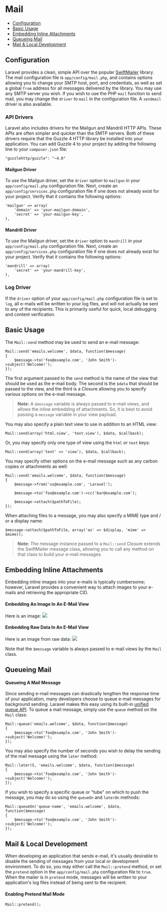 # Mail

* [Configuration](mail.md#configuration)
* [Basic Usage](mail.md#basic-usage)
* [Embedding Inline Attachments](mail.md#embedding-inline-attachments)
* [Queueing Mail](mail.md#queueing-mail)
* [Mail & Local Development](mail.md#mail-and-local-development)

## Configuration

Laravel provides a clean, simple API over the popular [SwiftMailer](http://swiftmailer.org) library. The mail configuration file is `app/config/mail.php`, and contains options allowing you to change your SMTP host, port, and credentials, as well as set a global `from` address for all messages delivered by the library. You may use any SMTP server you wish. If you wish to use the PHP `mail` function to send mail, you may change the `driver` to `mail` in the configuration file. A `sendmail` driver is also available.

### API Drivers

Laravel also includes drivers for the Mailgun and Mandrill HTTP APIs. These APIs are often simpler and quicker than the SMTP servers. Both of these drivers require that the Guzzle 4 HTTP library be installed into your application. You can add Guzzle 4 to your project by adding the following line to your `composer.json` file:

```text
"guzzlehttp/guzzle": "~4.0"
```

#### Mailgun Driver

To use the Mailgun driver, set the `driver` option to `mailgun` in your `app/config/mail.php` configuration file. Next, create an `app/config/services.php` configuration file if one does not already exist for your project. Verify that it contains the following options:

```text
'mailgun' => array(
    'domain' => 'your-mailgun-domain',
    'secret' => 'your-mailgun-key',
),
```

#### Mandrill Driver

To use the Mailgun driver, set the `driver` option to `mandrill` in your `app/config/mail.php` configuration file. Next, create an `app/config/services.php` configuration file if one does not already exist for your project. Verify that it contains the following options:

```text
'mandrill' => array(
    'secret' => 'your-mandrill-key',
),
```

### Log Driver

If the `driver` option of your `app/config/mail.php` configuration file is set to `log`, all e-mails will be written to your log files, and will not actually be sent to any of the recipients. This is primarily useful for quick, local debugging and content verification.

## Basic Usage

The `Mail::send` method may be used to send an e-mail message:

```text
Mail::send('emails.welcome', $data, function($message)
{
    $message->to('foo@example.com', 'John Smith')->subject('Welcome!');
});
```

The first argument passed to the `send` method is the name of the view that should be used as the e-mail body. The second is the `$data` that should be passed to the view, and the third is a Closure allowing you to specify various options on the e-mail message.

> **Note:** A `$message` variable is always passed to e-mail views, and allows the inline embedding of attachments. So, it is best to avoid passing a `message` variable in your view payload.

You may also specify a plain text view to use in addition to an HTML view:

```text
Mail::send(array('html.view', 'text.view'), $data, $callback);
```

Or, you may specify only one type of view using the `html` or `text` keys:

```text
Mail::send(array('text' => 'view'), $data, $callback);
```

You may specify other options on the e-mail message such as any carbon copies or attachments as well:

```text
Mail::send('emails.welcome', $data, function($message)
{
    $message->from('us@example.com', 'Laravel');

    $message->to('foo@example.com')->cc('bar@example.com');

    $message->attach($pathToFile);
});
```

When attaching files to a message, you may also specify a MIME type and / or a display name:

```text
$message->attach($pathToFile, array('as' => $display, 'mime' => $mime));
```

> **Note:** The message instance passed to a `Mail::send` Closure extends the SwiftMailer message class, allowing you to call any method on that class to build your e-mail messages.

## Embedding Inline Attachments

Embedding inline images into your e-mails is typically cumbersome; however, Laravel provides a convenient way to attach images to your e-mails and retrieving the appropriate CID.

#### Embedding An Image In An E-Mail View

Here is an image: ![](https://github.com/bryantyan/laravel4.2docs/tree/f12ffb53f9f16c3968c58e9dd508247dc98deb70/<?php%20echo%20$message->embed%28$pathToFile%29;%20?>)

#### Embedding Raw Data In An E-Mail View

Here is an image from raw data: ![](https://github.com/bryantyan/laravel4.2docs/tree/f12ffb53f9f16c3968c58e9dd508247dc98deb70/<?php%20echo%20$message->embedData%28$data,%20$name%29;%20?>)

Note that the `$message` variable is always passed to e-mail views by the `Mail` class.

## Queueing Mail

#### Queueing A Mail Message

Since sending e-mail messages can drastically lengthen the response time of your application, many developers choose to queue e-mail messages for background sending. Laravel makes this easy using its built-in [unified queue API](https://github.com/bryantyan/laravel4.2docs/tree/f12ffb53f9f16c3968c58e9dd508247dc98deb70/docs/queues/README.md). To queue a mail message, simply use the `queue` method on the `Mail` class:

```text
Mail::queue('emails.welcome', $data, function($message)
{
    $message->to('foo@example.com', 'John Smith')->subject('Welcome!');
});
```

You may also specify the number of seconds you wish to delay the sending of the mail message using the `later` method:

```text
Mail::later(5, 'emails.welcome', $data, function($message)
{
    $message->to('foo@example.com', 'John Smith')->subject('Welcome!');
});
```

If you wish to specify a specific queue or "tube" on which to push the message, you may do so using the `queueOn` and `laterOn` methods:

```text
Mail::queueOn('queue-name', 'emails.welcome', $data, function($message)
{
    $message->to('foo@example.com', 'John Smith')->subject('Welcome!');
});
```

## Mail & Local Development

When developing an application that sends e-mail, it's usually desirable to disable the sending of messages from your local or development environment. To do so, you may either call the `Mail::pretend` method, or set the `pretend` option in the `app/config/mail.php` configuration file to `true`. When the mailer is in `pretend` mode, messages will be written to your application's log files instead of being sent to the recipient.

#### Enabling Pretend Mail Mode

```text
Mail::pretend();
```

